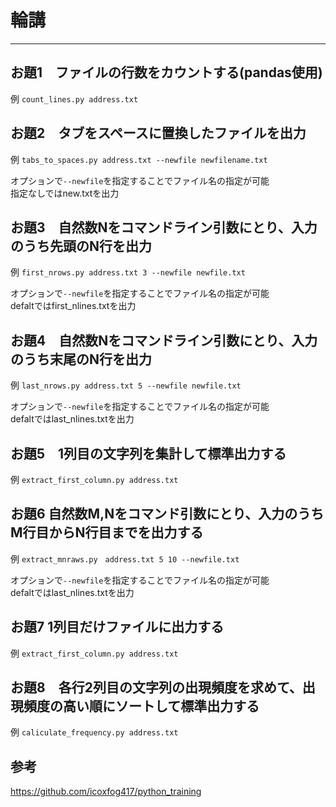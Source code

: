 # 輪講 #

----

## お題1　ファイルの行数をカウントする(pandas使用) ##

例
 ``count_lines.py address.txt ``


## お題2　タブをスペースに置換したファイルを出力 ##

例
 ``tabs_to_spaces.py address.txt --newfile newfilename.txt``

オプションで`--newfile`を指定することでファイル名の指定が可能<br>
指定なしではnew.txtを出力


## お題3　自然数Nをコマンドライン引数にとり、入力のうち先頭のN行を出力 ##

例
``first_nrows.py address.txt 3 --newfile newfile.txt``

オプションで`--newfile`を指定することでファイル名の指定が可能<br>
defaltではfirst_nlines.txtを出力

## お題4　自然数Nをコマンドライン引数にとり、入力のうち末尾のN行を出力 ##

例
``last_nrows.py address.txt 5 --newfile newfile.txt``

オプションで`--newfile`を指定することでファイル名の指定が可能<br>
defaltではlast_nlines.txtを出力


## お題5　1列目の文字列を集計して標準出力する ##

例
``extract_first_column.py address.txt``<br>


## お題6 自然数M,Nをコマンド引数にとり、入力のうちM行目からN行目までを出力する ##

例
``extract_mnraws.py　address.txt 5 10 --newfile.txt``

オプションで`--newfile`を指定することでファイル名の指定が可能<br>
defaltではlast_nlines.txtを出力


## お題7 1列目だけファイルに出力する ##

例
``extract_first_column.py address.txt``


## お題8　各行2列目の文字列の出現頻度を求めて、出現頻度の高い順にソートして標準出力する　

例
`caliculate_frequency.py address.txt`

## 参考 ##
https://github.com/icoxfog417/python_training
